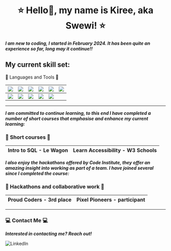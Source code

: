 <h1 align="center"> ⭐ Hello👋, my name is Kiree, aka Swewi! ⭐ </h1>


**_I am new to coding, I started in February 2024.  It has been quite an experience so far, long may it continue!!_**

## My current skill set:

💾 Languages and Tools 💾

| <img src="https://img.shields.io/badge/html5-%23E34F26.svg?style=for-the-badge&logo=html5&logoColor=white"> | <img src="https://img.shields.io/badge/css3-%231572B6.svg?style=for-the-badge&logo=css3&logoColor=white"> | <img src="https://img.shields.io/badge/javascript-%23323330.svg?style=for-the-badge&logo=javascript&logoColor=%23F7DF1E"> | <img src="https://img.shields.io/badge/python-3670A0?style=for-the-badge&logo=python&logoColor=ffdd54"> | <img src="https://img.shields.io/badge/postgres-%23316192.svg?style=for-the-badge&logo=postgresql&logoColor=white"> | <img src="https://img.shields.io/badge/django-%23092E20.svg?style=for-the-badge&logo=django&logoColor=white"> |
| --- | --- | --- | --- | --- | --- |
| <img src="https://img.shields.io/badge/git-%23F05033.svg?style=for-the-badge&logo=git&logoColor=white"> | <img src="https://img.shields.io/badge/heroku-%23430098.svg?style=for-the-badge&logo=heroku&logoColor=white"> | <img src="https://img.shields.io/badge/flask-%23000.svg?style=for-the-badge&logo=flask&logoColor=white"> | <img src="https://img.shields.io/badge/Visual%20Studio%20Code-0078d7.svg?style=for-the-badge&logo=visual-studio-code&logoColor=white"> | <img src="https://img.shields.io/badge/bootstrap-%23563D7C.svg?style=for-the-badge&logo=bootstrap&logoColor=white"> | |

---

**_I am committed to continue learning, to this end I have completed a number of short courses that emphasise and enhance my current learning:_**

### 🎒 Short courses 🎒

| Intro to SQL - Le Wagon | Learn Accessibility - W3 Schools |
| --- | --- |

**_I also enjoy the hackathons offered by Code Institute, they offer an amazing insight into working as part of a team.  I have joined several since I completed the course:_**

### 👯 Hackathons and collaborative work 👯

| Proud Coders - 3rd place | Pixel Pioneers - participant |
| --- | --- |

---

### 💻 Contact Me 💻

**_Interested in contacting me? Reach out!_**

![LinkedIn]("https://img.shields.io/badge/linkedin-%230077B5.svg?style=for-the-badge&logo=linkedin&logoColor=white")
<!---
Swewi/Swewi is a ✨ special ✨ repository because its `README.md` (this file) appears on your GitHub profile.
You can click the Preview link to take a look at your changes.
--->
